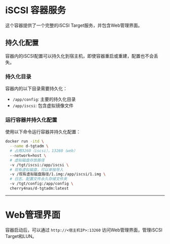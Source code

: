 # iSCSI 容器服务

这个容器提供了一个完整的iSCSI Target服务，并包含Web管理界面。

## 持久化配置

容器内的iSCSI配置可以持久化到宿主机，即使容器重启或重建，配置也不会丢失。

### 持久化目录

容器内的以下目录需要持久化：

- `/app/config`: 主要的持久化目录
- `/app/iscsi`: 包含虚拟镜像文件

### 运行容器并持久化配置

使用以下命令运行容器并持久化配置：

```bash
docker run -itd \
  --name d-tgtadm \
  # 占用3260（iscsi），13260（web）
  --network=host \
  # 虚拟磁盘存放路径
  -v /tgt/iscsi:/app/iscsi \
  # 现有虚拟磁盘，可以单独导入
  -v /现有虚拟磁盘路径/1.img:/app/iscsi/1.img \
  # 日志、配置文件永久存储文件夹
  -v /tgt/config:/app/config \
  cherry4nas/d-tgtadm:latest
```

---

# Web管理界面

容器启动后，可以通过 `http://<宿主机IP>:13260` 访问Web管理界面，管理iSCSI Target和LUN。

